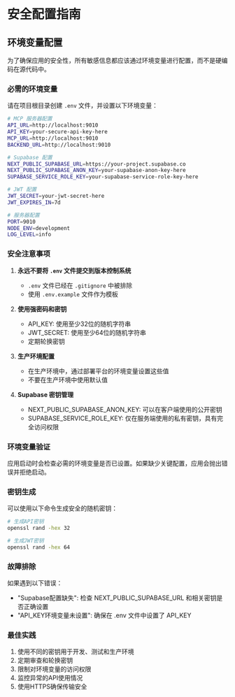 # 安全配置指南

## 环境变量配置

为了确保应用的安全性，所有敏感信息都应该通过环境变量进行配置，而不是硬编码在源代码中。

### 必需的环境变量

请在项目根目录创建 `.env` 文件，并设置以下环境变量：

```bash
# MCP 服务器配置
API_URL=http://localhost:9010
API_KEY=your-secure-api-key-here
MCP_URL=http://localhost:9010
BACKEND_URL=http://localhost:9010

# Supabase 配置
NEXT_PUBLIC_SUPABASE_URL=https://your-project.supabase.co
NEXT_PUBLIC_SUPABASE_ANON_KEY=your-supabase-anon-key-here
SUPABASE_SERVICE_ROLE_KEY=your-supabase-service-role-key-here

# JWT 配置
JWT_SECRET=your-jwt-secret-here
JWT_EXPIRES_IN=7d

# 服务器配置
PORT=9010
NODE_ENV=development
LOG_LEVEL=info
```

### 安全注意事项

1. **永远不要将 `.env` 文件提交到版本控制系统**
   - `.env` 文件已经在 `.gitignore` 中被排除
   - 使用 `.env.example` 文件作为模板

2. **使用强密码和密钥**
   - API_KEY: 使用至少32位的随机字符串
   - JWT_SECRET: 使用至少64位的随机字符串
   - 定期轮换密钥

3. **生产环境配置**
   - 在生产环境中，通过部署平台的环境变量设置这些值
   - 不要在生产环境中使用默认值

4. **Supabase 密钥管理**
   - NEXT_PUBLIC_SUPABASE_ANON_KEY: 可以在客户端使用的公开密钥
   - SUPABASE_SERVICE_ROLE_KEY: 仅在服务端使用的私有密钥，具有完全访问权限

### 环境变量验证

应用启动时会检查必需的环境变量是否已设置。如果缺少关键配置，应用会抛出错误并拒绝启动。

### 密钥生成

可以使用以下命令生成安全的随机密钥：

```bash
# 生成API密钥
openssl rand -hex 32

# 生成JWT密钥
openssl rand -hex 64
```

### 故障排除

如果遇到以下错误：
- "Supabase配置缺失": 检查 NEXT_PUBLIC_SUPABASE_URL 和相关密钥是否正确设置
- "API_KEY环境变量未设置": 确保在 .env 文件中设置了 API_KEY

### 最佳实践

1. 使用不同的密钥用于开发、测试和生产环境
2. 定期审查和轮换密钥
3. 限制对环境变量的访问权限
4. 监控异常的API使用情况
5. 使用HTTPS确保传输安全 
